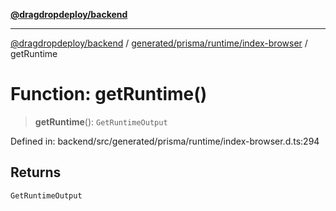 [**@dragdropdeploy/backend**](../../../../../README.md)

***

[@dragdropdeploy/backend](../../../../../README.md) / [generated/prisma/runtime/index-browser](../README.md) / getRuntime

# Function: getRuntime()

> **getRuntime**(): `GetRuntimeOutput`

Defined in: backend/src/generated/prisma/runtime/index-browser.d.ts:294

## Returns

`GetRuntimeOutput`
